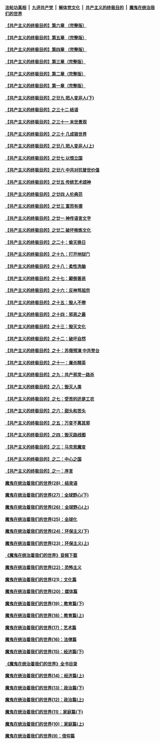 ####  [法轮功真相](../../../../basic/blob/master/README.md?t=10021952) &nbsp;|&nbsp; [九评共产党](../../../../9ping.md/blob/master/README.md?t=10021952) &nbsp;|&nbsp; [解体党文化](../../../../jtdwh.md/blob/master/README.md?t=10021952)  &nbsp;|&nbsp; [共产主义的终极目的](../../../../gczydzjmd.md/blob/master/README.md?t=10021952) &nbsp;|&nbsp; [魔鬼在统治我们的世界](../../../../mgztzwmdsj.md/blob/master/README.md?t=10021952) 

#### [【共产主义的终极目的】第六章 （完整版）](../pages/nsc422/n11428913.md?t=10021952) 

#### [【共产主义的终极目的】第五章 （完整版）](../pages/nsc422/n11428912.md?t=10021952) 

#### [【共产主义的终极目的】第四章 （完整版）](../pages/nsc422/n11428907.md?t=10021952) 

#### [【共产主义的终极目的】第三章（完整版）](../pages/nsc422/n11428848.md?t=10021952) 

#### [【共产主义的终极目的】第二章（完整版）](../pages/nsc422/n11428831.md?t=10021952) 

#### [【共产主义的终极目的】第一章（完整版）](../pages/nsc422/n11417651.md?t=10021952) 

#### [【共产主义的终极目的】之廿九 把人变非人(下)](../pages/nsc422/n11344140.md?t=10021952) 

#### [【共产主义的终极目的】之三十二 结语](../pages/nsc422/n11360535.md?t=10021952) 

#### [【共产主义的终极目的】之三十一 末世景观](../pages/nsc422/n11351129.md?t=10021952) 

#### [【共产主义的终极目的】之三十 几成狼世界](../pages/nsc422/n11348280.md?t=10021952) 

#### [【共产主义的终极目的】之廿八 把人变非人(上)](../pages/nsc422/n11340492.md?t=10021952) 

#### [【共产主义的终极目的】之廿七 以恨立国](../pages/nsc422/n11336944.md?t=10021952) 

#### [【共产主义的终极目的】之廿六 中共对抗普世价值](../pages/nsc422/n11324785.md?t=10021952) 

#### [【共产主义的终极目的】之廿五 传统艺术颂神](../pages/nsc422/n11296396.md?t=10021952) 

#### [【共产主义的终极目的】之廿四 人伦典范](../pages/nsc422/n11296397.md?t=10021952) 

#### [【共产主义的终极目的】之廿三 富而有德](../pages/nsc422/n11283598.md?t=10021952) 

#### [【共产主义的终极目的】之廿一 神传语言文字](../pages/nsc422/n11263265.md?t=10021952) 

#### [【共产主义的终极目的】之廿二 破坏修炼文化](../pages/nsc422/n11245728.md?t=10021952) 

#### [【共产主义的终极目的】之二十：偷天换日](../pages/nsc422/n11238846.md?t=10021952) 

#### [【共产主义的终极目的】之十九：打开地狱门](../pages/nsc422/n11206376.md?t=10021952) 

#### [【共产主义的终极目的】之十八：柔性洗脑](../pages/nsc422/n11199994.md?t=10021952) 

#### [【共产主义的终极目的】之十七：颠倒善恶](../pages/nsc422/n11179782.md?t=10021952) 

#### [【共产主义的终极目的】之十六：反神骂祖宗](../pages/nsc422/n11166798.md?t=10021952) 

#### [【共产主义的终极目的】之十五：毁人不倦](../pages/nsc422/n11166792.md?t=10021952) 

#### [【共产主义的终极目的】之十四：邪恶之最](../pages/nsc422/n11150249.md?t=10021952) 

#### [【共产主义的终极目的】之十三：毁灭文化](../pages/nsc422/n11135227.md?t=10021952) 

#### [【共产主义的终极目的】之十二：破坏自然](../pages/nsc422/n11135214.md?t=10021952) 

#### [【共产主义的终极目的】之十：苏俄预演 中共登台](../pages/nsc422/n11118424.md?t=10021952) 

#### [【共产主义的终极目的】之十一：屠杀精英](../pages/nsc422/n11118442.md?t=10021952) 

#### [【共产主义的终极目的】之九：共产邪灵一路杀](../pages/nsc422/n11114139.md?t=10021952) 

#### [【共产主义的终极目的】之八：毁灭人类](../pages/nsc422/n11108503.md?t=10021952) 

#### [【共产主义的终极目的】之七：受苦的还是工农](../pages/nsc422/n11101809.md?t=10021952) 

#### [【共产主义的终极目的】之六：甜头和苦头](../pages/nsc422/n11096971.md?t=10021952) 

#### [【共产主义的终极目的】之五：万变不离其邪](../pages/nsc422/n11091285.md?t=10021952) 

#### [【共产主义的终极目的】之四：毁灭路线图](../pages/nsc422/n11086284.md?t=10021952) 

#### [【共产主义的终极目的】之三：马克思魔变](../pages/nsc422/n11061941.md?t=10021952) 

#### [【共产主义的终极目的】之二：中心之国](../pages/nsc422/n11047728.md?t=10021952) 

#### [【共产主义的终极目的】之一：序言](../pages/nsc422/n11086077.md?t=10021952) 

#### [魔鬼在统治着我们的世界(28)：结束语](../pages/nsc422/n10936246.md?t=10021952) 

#### [魔鬼在统治着我们的世界(27)：全球野心(下)](../pages/nsc422/n10928319.md?t=10021952) 

#### [魔鬼在统治着我们的世界(26)：全球野心(上)](../pages/nsc422/n10900318.md?t=10021952) 

#### [魔鬼在统治着我们的世界(25)：全球化](../pages/nsc422/n10788205.md?t=10021952) 

#### [魔鬼在统治着我们的世界(24)：环保主义(下)](../pages/nsc422/n10695307.md?t=10021952) 

#### [魔鬼在统治着我们的世界(23)：环保主义(上)](../pages/nsc422/n10688613.md?t=10021952) 

#### [《魔鬼在统治着我们的世界》音频下载](../pages/nsc422/n10635553.md?t=10021952) 

#### [魔鬼在统治着我们的世界(22)：恐怖主义](../pages/nsc422/n10614727.md?t=10021952) 

#### [魔鬼在统治着我们的世界(21)：文化篇](../pages/nsc422/n10597706.md?t=10021952) 

#### [魔鬼在统治着我们的世界(20)：媒体篇](../pages/nsc422/n10586579.md?t=10021952) 

#### [魔鬼在统治着我们的世界(19)：教育篇(下)](../pages/nsc422/n10564808.md?t=10021952) 

#### [魔鬼在统治着我们的世界(18)：教育篇(上)](../pages/nsc422/n10526970.md?t=10021952) 

#### [魔鬼在统治着我们的世界(17)：艺术篇](../pages/nsc422/n10499093.md?t=10021952) 

#### [魔鬼在统治着我们的世界(16)：法律篇](../pages/nsc422/n10485969.md?t=10021952) 

#### [魔鬼在统治着我们的世界(15)：经济篇(下)](../pages/nsc422/n10469975.md?t=10021952) 

#### [《魔鬼在统治着我们的世界》全书目录](../pages/nsc422/n10464261.md?t=10021952) 

#### [魔鬼在统治着我们的世界(14)：经济篇(上)](../pages/nsc422/n10457370.md?t=10021952) 

#### [魔鬼在统治着我们的世界(13)：政治篇(下)](../pages/nsc422/n10448270.md?t=10021952) 

#### [魔鬼在统治着我们的世界(12)：政治篇(上)](../pages/nsc422/n10444576.md?t=10021952) 

#### [魔鬼在统治着我们的世界(11)：家庭篇(下)](../pages/nsc422/n10440961.md?t=10021952) 

#### [魔鬼在统治着我们的世界(10)：家庭篇(上)](../pages/nsc422/n10435448.md?t=10021952) 

#### [魔鬼在统治着我们的世界(9)：信仰篇](../pages/nsc422/n10432159.md?t=10021952) 

